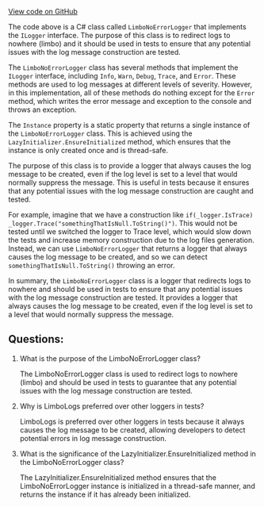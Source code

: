 [View code on GitHub](https://github.com/NethermindEth/nethermind/src/Nethermind/Nethermind.Logging/LimboNoErrorLogger.cs)

The code above is a C# class called `LimboNoErrorLogger` that implements the `ILogger` interface. The purpose of this class is to redirect logs to nowhere (limbo) and it should be used in tests to ensure that any potential issues with the log message construction are tested. 

The `LimboNoErrorLogger` class has several methods that implement the `ILogger` interface, including `Info`, `Warn`, `Debug`, `Trace`, and `Error`. These methods are used to log messages at different levels of severity. However, in this implementation, all of these methods do nothing except for the `Error` method, which writes the error message and exception to the console and throws an exception. 

The `Instance` property is a static property that returns a single instance of the `LimboNoErrorLogger` class. This is achieved using the `LazyInitializer.EnsureInitialized` method, which ensures that the instance is only created once and is thread-safe. 

The purpose of this class is to provide a logger that always causes the log message to be created, even if the log level is set to a level that would normally suppress the message. This is useful in tests because it ensures that any potential issues with the log message construction are caught and tested. 

For example, imagine that we have a construction like `if(_logger.IsTrace) _logger.Trace("somethingThatIsNull.ToString()")`. This would not be tested until we switched the logger to Trace level, which would slow down the tests and increase memory construction due to the log files generation. Instead, we can use `LimboNoErrorLogger` that returns a logger that always causes the log message to be created, and so we can detect `somethingThatIsNull.ToString()` throwing an error. 

In summary, the `LimboNoErrorLogger` class is a logger that redirects logs to nowhere and should be used in tests to ensure that any potential issues with the log message construction are tested. It provides a logger that always causes the log message to be created, even if the log level is set to a level that would normally suppress the message.
## Questions: 
 1. What is the purpose of the LimboNoErrorLogger class?
    
    The LimboNoErrorLogger class is used to redirect logs to nowhere (limbo) and should be used in tests to guarantee that any potential issues with the log message construction are tested.

2. Why is LimboLogs preferred over other loggers in tests?
    
    LimboLogs is preferred over other loggers in tests because it always causes the log message to be created, allowing developers to detect potential errors in log message construction.

3. What is the significance of the LazyInitializer.EnsureInitialized method in the LimboNoErrorLogger class?
    
    The LazyInitializer.EnsureInitialized method ensures that the LimboNoErrorLogger instance is initialized in a thread-safe manner, and returns the instance if it has already been initialized.